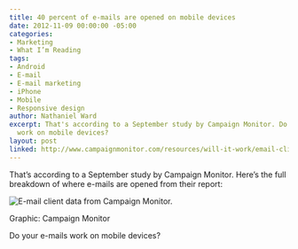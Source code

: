 ```yaml
---
title: 40 percent of e-mails are opened on mobile devices
date: 2012-11-09 00:00:00 -05:00
categories:
- Marketing
- What I’m Reading
tags:
- Android
- E-mail
- E-mail marketing
- iPhone
- Mobile
- Responsive design
author: Nathaniel Ward
excerpt: That's according to a September study by Campaign Monitor. Do your e-mails
  work on mobile devices?
layout: post
linked: http://www.campaignmonitor.com/resources/will-it-work/email-clients/
---
```


That’s according to a September study by Campaign Monitor. Here’s the full breakdown of where e-mails are opened from their report:

<div id="attachment_1868" class="wp-caption aligncenter">
  <img class="size-full wp-image-1868" title="E-mail client data from Campaign Monitor." src="http://www.nathanielward.net/wp-content/uploads/2012/11/2012-11-09-email-clients-campaignmonitor.jpg" alt="E-mail client data from Campaign Monitor." /> 
  
  <p class="wp-caption-text">
    Graphic: Campaign Monitor
  </p>
</div>

Do your e-mails work on mobile devices?